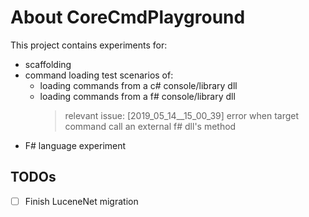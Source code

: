 # About CoreCmdPlayground

This project contains experiments for:

- scaffolding
- command loading test scenarios of:
  - loading commands from a c# console/library dll
  - loading commands from a f# console/library dll
    > relevant issue: [2019_05_14__15_00_39] error when target command call an external f# dll's method
- F# language experiment

## TODOs

- [ ] Finish LuceneNet migration
